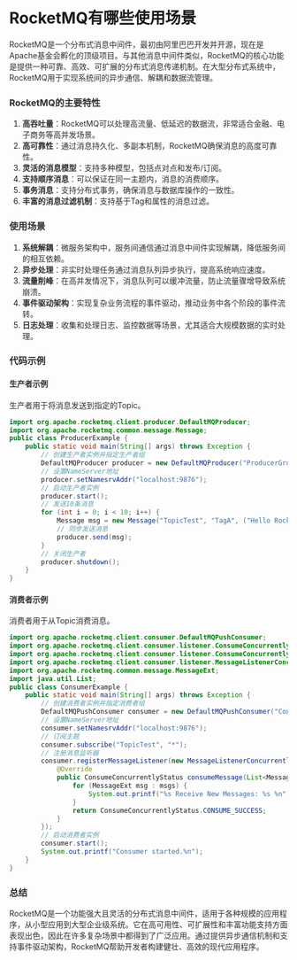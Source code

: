 # RocketMQ有哪些使用场景
<font style="color:rgba(0, 0, 0, 0.82);">RocketMQ是一个分布式消息中间件，最初由阿里巴巴开发并开源，现在是Apache基金会孵化的顶级项目。与其他消息中间件类似，RocketMQ的核心功能是提供一种可靠、高效、可扩展的分布式消息传递机制。在大型分布式系统中，RocketMQ用于实现系统间的异步通信、解耦和数据流管理。</font>
### <font style="color:rgba(0, 0, 0, 0.82);">RocketMQ的主要特性</font>
1. **<font style="color:rgba(0, 0, 0, 0.82);">高吞吐量</font>**<font style="color:rgba(0, 0, 0, 0.82);">：RocketMQ可以处理高流量、低延迟的数据流，非常适合金融、电子商务等高并发场景。</font>
2. **<font style="color:rgba(0, 0, 0, 0.82);">高可靠性</font>**<font style="color:rgba(0, 0, 0, 0.82);">：通过消息持久化、多副本机制，RocketMQ确保消息的高度可靠性。</font>
3. **<font style="color:rgba(0, 0, 0, 0.82);">灵活的消息模型</font>**<font style="color:rgba(0, 0, 0, 0.82);">：支持多种模型，包括点对点和发布/订阅。</font>
4. **<font style="color:rgba(0, 0, 0, 0.82);">支持顺序消息</font>**<font style="color:rgba(0, 0, 0, 0.82);">：可以保证在同一主题内，消息的消费顺序。</font>
5. **<font style="color:rgba(0, 0, 0, 0.82);">事务消息</font>**<font style="color:rgba(0, 0, 0, 0.82);">：支持分布式事务，确保消息与数据库操作的一致性。</font>
6. **<font style="color:rgba(0, 0, 0, 0.82);">丰富的消息过滤机制</font>**<font style="color:rgba(0, 0, 0, 0.82);">：支持基于Tag和属性的消息过滤。</font>
### <font style="color:rgba(0, 0, 0, 0.82);">使用场景</font>
1. **<font style="color:rgba(0, 0, 0, 0.82);">系统解耦</font>**<font style="color:rgba(0, 0, 0, 0.82);">：微服务架构中，服务间通信通过消息中间件实现解耦，降低服务间的相互依赖。</font>
2. **<font style="color:rgba(0, 0, 0, 0.82);">异步处理</font>**<font style="color:rgba(0, 0, 0, 0.82);">：非实时处理任务通过消息队列异步执行，提高系统响应速度。</font>
3. **<font style="color:rgba(0, 0, 0, 0.82);">流量削峰</font>**<font style="color:rgba(0, 0, 0, 0.82);">：在高并发情况下，消息队列可以缓冲流量，防止流量骤增导致系统崩溃。</font>
4. **<font style="color:rgba(0, 0, 0, 0.82);">事件驱动架构</font>**<font style="color:rgba(0, 0, 0, 0.82);">：实现复杂业务流程的事件驱动，推动业务中各个阶段的事件流转。</font>
5. **<font style="color:rgba(0, 0, 0, 0.82);">日志处理</font>**<font style="color:rgba(0, 0, 0, 0.82);">：收集和处理日志、监控数据等场景，尤其适合大规模数据的实时处理。</font>
### <font style="color:rgba(0, 0, 0, 0.82);">代码示例</font>
#### <font style="color:rgba(0, 0, 0, 0.82);">生产者示例</font>
<font style="color:rgba(0, 0, 0, 0.82);">生产者用于将消息发送到指定的Topic。</font>
```java
import org.apache.rocketmq.client.producer.DefaultMQProducer;  
import org.apache.rocketmq.common.message.Message;  
public class ProducerExample {  
    public static void main(String[] args) throws Exception {  
        // 创建生产者实例并指定生产者组  
        DefaultMQProducer producer = new DefaultMQProducer("ProducerGroupName");  
        // 设置NameServer地址  
        producer.setNamesrvAddr("localhost:9876");  
        // 启动生产者实例  
        producer.start();  
        // 发送10条消息  
        for (int i = 0; i < 10; i++) {  
            Message msg = new Message("TopicTest", "TagA", ("Hello RocketMQ " + i).getBytes());  
            // 同步发送消息  
            producer.send(msg);  
        }  
        // 关闭生产者  
        producer.shutdown();  
    }  
}
```
#### <font style="color:rgba(0, 0, 0, 0.82);">消费者示例</font>
<font style="color:rgba(0, 0, 0, 0.82);">消费者用于从Topic消费消息。</font>
```java
import org.apache.rocketmq.client.consumer.DefaultMQPushConsumer;  
import org.apache.rocketmq.client.consumer.listener.ConsumeConcurrentlyContext;  
import org.apache.rocketmq.client.consumer.listener.ConsumeConcurrentlyStatus;  
import org.apache.rocketmq.client.consumer.listener.MessageListenerConcurrently;  
import org.apache.rocketmq.common.message.MessageExt;  
import java.util.List;  
public class ConsumerExample {  
    public static void main(String[] args) throws Exception {  
        // 创建消费者实例并指定消费者组  
        DefaultMQPushConsumer consumer = new DefaultMQPushConsumer("ConsumerGroupName");  
        // 设置NameServer地址  
        consumer.setNamesrvAddr("localhost:9876");  
        // 订阅主题  
        consumer.subscribe("TopicTest", "*");  
        // 注册消息监听器  
        consumer.registerMessageListener(new MessageListenerConcurrently() {  
            @Override  
            public ConsumeConcurrentlyStatus consumeMessage(List<MessageExt> msgs, ConsumeConcurrentlyContext context) {  
                for (MessageExt msg : msgs) {  
                    System.out.printf("%s Receive New Messages: %s %n", Thread.currentThread().getName(), new String(msg.getBody()));  
                }  
                return ConsumeConcurrentlyStatus.CONSUME_SUCCESS;  
            }  
        });  
        // 启动消费者实例  
        consumer.start();  
        System.out.printf("Consumer started.%n");  
    }  
}
```
### <font style="color:rgba(0, 0, 0, 0.82);">总结</font>
<font style="color:rgba(0, 0, 0, 0.82);">RocketMQ是一个功能强大且灵活的分布式消息中间件，适用于各种规模的应用程序，从小型应用到大型企业级系统。它在高可用性、可扩展性和丰富功能支持方面表现出色，因此在许多复杂场景中都得到了广泛应用。通过提供异步通信机制和支持事件驱动架构，RocketMQ帮助开发者构建健壮、高效的现代应用程序。</font>

